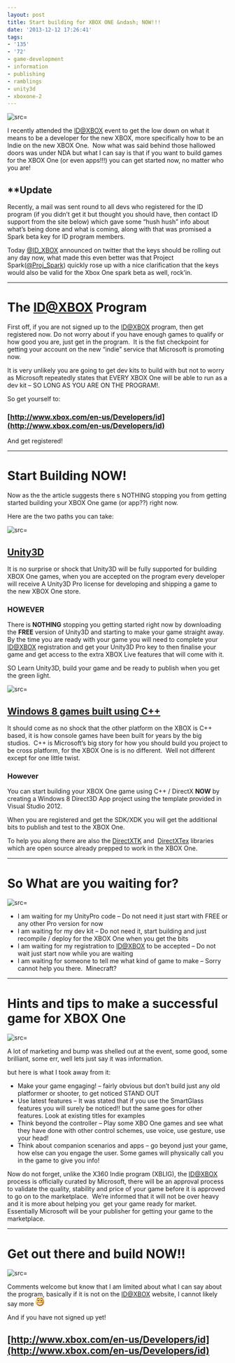 ```yaml
---
layout: post
title: Start building for XBOX ONE &ndash; NOW!!!
date: '2013-12-12 17:26:41'
tags:
- '135'
- '72'
- game-development
- information
- publishing
- ramblings
- unity3d
- xboxone-2
---
```


![src=]()

I recently attended the [ID@XBOX](mailto:ID@XBOX) event to get the low down on what it means to be a developer for the new XBOX, more specifically how to be an Indie on the new XBOX One.&nbsp; Now what was said behind those hallowed doors was under NDA but what I can say is that if you want to build games for the XBOX One (or even apps!!!) you can get started now, no matter who you are!

## \*\*Update

Recently, a mail was sent round to all devs who registered for the ID program (if you didn’t get it but thought you should have, then contact ID support from the site below) which gave some “hush hush” info about what’s being done and what is coming, along with that was promised a Spark beta key for ID program members.

Today [@ID\_XBOX](https://twitter.com/ID_Xbox/status/428184617644863488) announced on twitter that the keys should be rolling out any day now, what made this even better was that Project Spark([@Proj\_Spark](https://twitter.com/proj_spark/status/428205752642064384)) quickly rose up with a nice clarification that the keys would also be valid for the Xbox One spark beta as well, rock’in.

* * *

# The [ID@XBOX](mailto:ID@XBOX) Program

First off, if you are not signed up to the [ID@XBOX](mailto:ID@XBOX) program, then get registered now. Do not worry about if you have enough games to qualify or how good you are, just get in the program.&nbsp; It is the fist checkpoint for getting your account on the new “indie” service that Microsoft is promoting now.

It is very unlikely you are going to get dev kits to build with but not to worry as Microsoft repeatedly states that EVERY XBOX One will be able to run as a dev kit – SO LONG AS YOU ARE ON THE PROGRAM!.

So get yourself to:

### [http://www.xbox.com/en-us/Developers/id](http://www.xbox.com/en-us/Developers/id)

And get registered!

* * *

# Start Building NOW!

Now as the the article suggests there s NOTHING stopping you from getting started building your XBOX One game (or app??) right now.

Here are the two paths you can take:

![src=]()

## [Unity3D](http://unity3d.com/)

It is no surprise or shock that Unity3D will be fully supported for building XBOX One games, when you are accepted on the program every developer will receive A Unity3D Pro license for developing and shipping a game to the new XBOX One store.

### HOWEVER

There is **NOTHING** stopping you getting started right now by downloading the **FREE** version of Unity3D and starting to make your game straight away.&nbsp; By the time you are ready with your game you will need to complete your [ID@XBOX](mailto:ID@XBOX) registration and get your Unity3D Pro key to then finalise your game and get access to the extra XBOX Live features that will come with it.

SO Learn Unity3D, build your game and be ready to publish when you get the green light.

![src=]()

## [Windows 8 games built using C++](http://msdn.microsoft.com/en-us/library/windows/apps/hh465149.aspx)

It should come as no shock that the other platform on the XBOX is C++ based, it is how console games have been built for years by the big studios.&nbsp; C++ is Microsoft’s big story for how you should build you project to be cross platform, for the XBOX One is is no different.&nbsp; Well not different except for one little twist.

### However

You can start building your XBOX One game using C++ / DirectX **NOW** by creating a Windows 8 Direct3D App project using the template provided in Visual Studio 2012.

When you are registered and get the SDK/XDK you will get the additional bits to publish and test to the XBOX One.

To help you along there are also the [DirectXTK](http://directxtk.codeplex.com/) and&nbsp; [DirectXTex](http://directxtex.codeplex.com/) libraries which are open source already prepped to work in the XBOX One.

* * *

# So What are you waiting for?

![src=]()

- I am waiting for my UnityPro code – Do not need it just start with FREE or any other Pro version for now
- I am waiting for my dev kit – Do not need it, start building and just recompile / deploy for the XBOX One when you get the bits
- I am waiting for my registration to [ID@XBOX](mailto:ID@XBOX) to be accepted – Do not wait just start now while you are waiting
- I am waiting for someone to tell me what kind of game to make – Sorry cannot help you there.&nbsp; Minecraft?

* * *

# Hints and tips to make a successful game for XBOX One

![src=]()

A lot of marketing and bump was shelled out at the event, some good, some brilliant, some err, well lets just say it was information.

but here is what I took away from it:

- Make your game engaging! – fairly obvious but don’t build just any old platformer or shooter, to get noticed STAND OUT
- Use latest features – It was stated that if you use the SmartGlass features you will surely be noticed!! but the same goes for other features. Look at existing titles for examples
- Think beyond the controller – Play some XBO One games and see what they have done with other control schemes, use voice, use gesture, use your head!
- Think about companion scenarios and apps – go beyond just your game, how else can you engage the user. Some games will physically call you in the game to give you info!

Now do not forget, unlike the X360 Indie program (XBLIG), the [ID@XBOX](mailto:ID@XBOX) process is officially curated by Microsoft, there will be an approval process to validate the quality, stability and price of your game before it is approved to go on to the marketplace.&nbsp; We’re informed that it will not be over heavy and it is more about helping you&nbsp; get your game ready for market.&nbsp; Essentially Microsoft will be your publisher for getting your game to the marketplace.

* * *

# Get out there and build NOW!!

![src=]()

Comments welcome but know that I am limited about what I can say about the program, basically if it is not on the [ID@XBOX](mailto:ID@XBOX) website, I cannot likely say more ![Open-mouthed smile](/Images/wordpress/2013/12/wlEmoticon-openmouthedsmile.png)

And if you have not signed up yet!

## [http://www.xbox.com/en-us/Developers/id](http://www.xbox.com/en-us/Developers/id)
